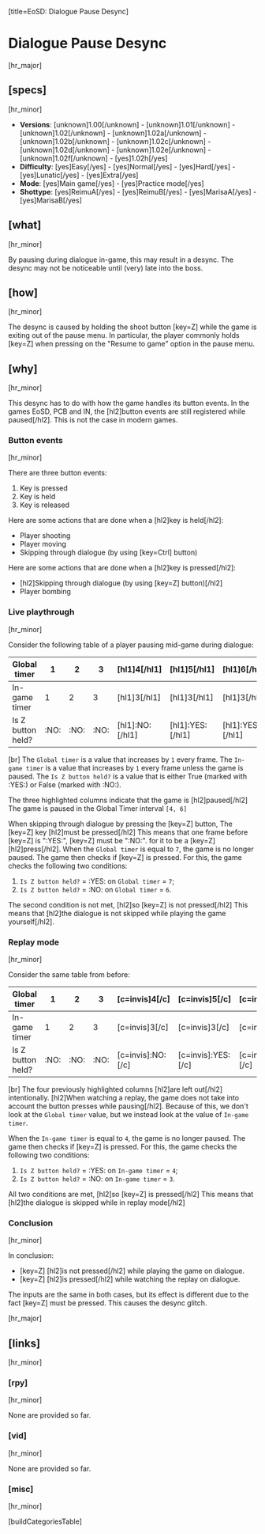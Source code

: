 [title=EoSD: Dialogue Pause Desync]
# Dialogue Pause Desync
[hr_major]

## [specs]  
[hr_minor]

* **Versions**: [unknown]1.00[/unknown] - [unknown]1.01[/unknown] - [unknown]1.02[/unknown] - [unknown]1.02a[/unknown] - [unknown]1.02b[/unknown] - [unknown]1.02c[/unknown] - [unknown]1.02d[/unknown] - [unknown]1.02e[/unknown] - [unknown]1.02f[/unknown] - [yes]1.02h[/yes]
* **Difficulty**: [yes]Easy[/yes] - [yes]Normal[/yes] - [yes]Hard[/yes] - [yes]Lunatic[/yes] - [yes]Extra[/yes]
* **Mode**: [yes]Main game[/yes] - [yes]Practice mode[/yes]
* **Shottype**: [yes]ReimuA[/yes] - [yes]ReimuB[/yes] - [yes]MarisaA[/yes] - [yes]MarisaB[/yes]


## [what]
[hr_minor]

By pausing during dialogue in-game, this may result in a desync. The desync may not be noticeable until (very) late into the boss.  

## [how]
[hr_minor]

The desync is caused by holding the shoot button [key=Z] while the game is exiting out of the pause menu. In particular, the player commonly holds [key=Z] when pressing on the "Resume to game" option in the pause menu.


## [why]
[hr_minor]

This desync has to do with how the game handles its button events.
In the games EoSD, PCB and IN, the [hl2]button events are still registered while paused[/hl2]. This is not the case in modern games.

### Button events
[hr_minor]

There are three button events:
1. Key is pressed 
2. Key is held
3. Key is released

Here are some actions that are done when a [hl2]key is held[/hl2]:
+ Player shooting
+ Player moving
+ Skipping through dialogue (by using [key=Ctrl] button)

Here are some actions that are done when a [hl2]key is pressed[/hl2]:
+ [hl2]Skipping through dialogue (by using [key=Z] button)[/hl2]
+ Player bombing

### Live playthrough
[hr_minor]

Consider the following table of a player pausing mid-game during dialogue:

| Global timer     | 1 | 2 | 3 | [hl1]4[/hl1] | [hl1]5[/hl1] | [hl1]6[/hl1] | 7 | 8 |
|------------------|---|---|---|---|---|---|---|---|
| In-game timer    | 1 | 2 | 3 | [hl1]3[/hl1] | [hl1]3[/hl1] | [hl1]3[/hl1] | 4 | 5 |
| Is Z button held?|  :NO: | :NO:  | :NO:  | [hl1]:NO:[/hl1]  | [hl1]:YES:[/hl1]  | [hl1]:YES:[/hl1]  | :YES:  | :YES:  |


[br] The ``Global timer`` is a value that increases by ``1`` every frame.
The ``In-game timer`` is a value that increases by ``1`` every frame unless the game is paused.
The ``Is Z button held?`` is a value that is either True (marked with :YES:) or False (marked with :NO:).

The three highlighted columns indicate that the game is [hl2]paused[/hl2] The game is paused in the Global Timer interval ``[4, 6]``


When skipping through dialogue by pressing the [key=Z] button, The [key=Z] key [hl2]must be pressed[/hl2] This means that one frame before [key=Z] is ":YES:", [key=Z] must be ":NO:". for it to be a [key=Z] [hl2]press[/hl2].
When the ``Global timer`` is equal to ``7``, the game is no longer paused. The game then checks if [key=Z] is pressed. For this, the game checks the following two conditions:
1. ``Is Z button held?`` = :YES: on ``Global timer`` = ``7``;
2. ``Is Z button held?`` = :NO: on ``Global timer`` = ``6``.

The second condition is not met, [hl2]so [key=Z] is not pressed[/hl2] This means that [hl2]the dialogue is not skipped while playing the game yourself[/hl2].

### Replay mode
[hr_minor]

Consider the same table from before:

| Global timer     | 1 | 2 | 3 | [c=invis]4[/c] | [c=invis]5[/c] | [c=invis]6[/c] | 7 | 8 |
|------------------|---|---|---|---|---|---|---|---|
| In-game timer    | 1 | 2 | 3 | [c=invis]3[/c] | [c=invis]3[/c] | [c=invis]3[/c] | 4 | 5 |
| Is Z button held?|  :NO: | :NO:  | :NO:  | [c=invis]:NO:[/c]  | [c=invis]:YES:[/c]  | [c=invis]:YES:[/c]  | :YES:  | :YES:  |

[br] The four previously highlighted columns [hl2]are left out[/hl2] intentionally. [hl2]When watching a replay, the game does not take into account the button presses while pausing[/hl2]. Because of this, we don't look at the ``Global timer`` value, but we instead look at the value of ``In-game timer``.


When the ``In-game timer`` is equal to ``4``, the game is no longer paused. The game then checks if [key=Z] is pressed. For this, the game checks the following two conditions:
1. ``Is Z button held?`` = :YES: on ``In-game timer`` = ``4``;
2. ``Is Z button held?`` = :NO: on ``In-game timer`` = ``3``.

All two conditions are met, [hl2]so [key=Z] is pressed[/hl2] This means that [hl2]the dialogue is skipped while in replay mode[/hl2]


### Conclusion
[hr_minor]

In conclusion:
+ [key=Z] [hl2]is not pressed[/hl2] while playing the game on dialogue.
+ [key=Z] [hl2]is pressed[/hl2] while watching the replay on dialogue.

The inputs are the same in both cases, but its effect is different due to the fact [key=Z] must be pressed. This causes the desync glitch.


[hr_major]
## [links]
[hr_minor]
### [rpy]
[hr_minor]

None are provided so far.
### [vid]
[hr_minor]

None are provided so far.
### [misc]
[hr_minor]

[buildCategoriesTable]